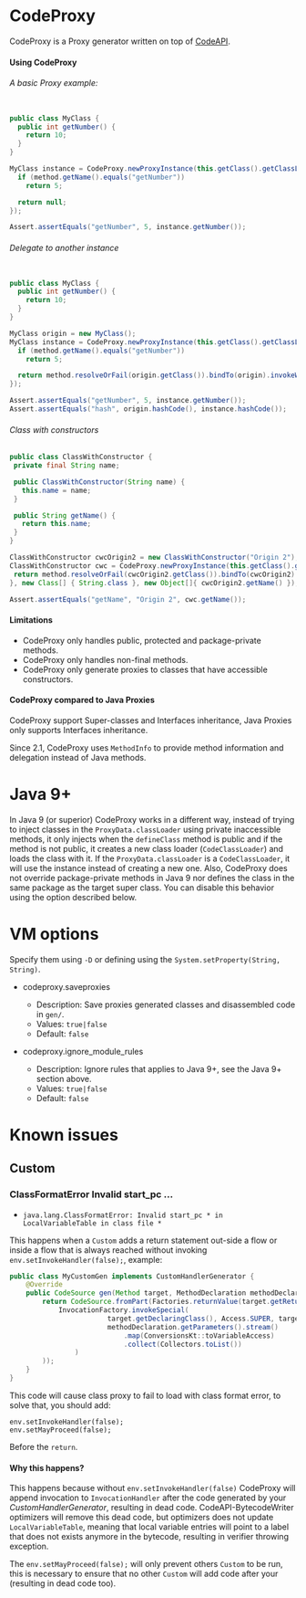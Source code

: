 # CodeProxy

CodeProxy is a Proxy generator written on top of [CodeAPI](https://github.com/JonathanxD/CodeAPI).

#### Using CodeProxy

###### A basic Proxy example:

```java

public class MyClass {
  public int getNumber() {
    return 10;
  }
}

MyClass instance = CodeProxy.newProxyInstance(this.getClass().getClassLoader(), MyClass.class, (instance0, method, args, proxyData) -> {
  if (method.getName().equals("getNumber"))
    return 5;

  return null;
});

Assert.assertEquals("getNumber", 5, instance.getNumber());

```

###### Delegate to another instance

```java

public class MyClass {
  public int getNumber() {
    return 10;
  }
}

MyClass origin = new MyClass();
MyClass instance = CodeProxy.newProxyInstance(this.getClass().getClassLoader(), MyClass.class, (instance0, method, args, proxyData) -> {
  if (method.getName().equals("getNumber"))
    return 5;

  return method.resolveOrFail(origin.getClass()).bindTo(origin).invokeWithArguments(args);
});

Assert.assertEquals("getNumber", 5, instance.getNumber());
Assert.assertEquals("hash", origin.hashCode(), instance.hashCode());

```

###### Class with constructors


 ```java
public class ClassWithConstructor {
  private final String name;

  public ClassWithConstructor(String name) {
    this.name = name;
  }

  public String getName() {
    return this.name;
  }
}

ClassWithConstructor cwcOrigin2 = new ClassWithConstructor("Origin 2");
ClassWithConstructor cwc = CodeProxy.newProxyInstance(this.getClass().getClassLoader(), ClassWithConstructor.class, (instance0, method, args, proxyData) -> {
  return method.resolveOrFail(cwcOrigin2.getClass()).bindTo(cwcOrigin2).invokeWithArguments(args);
}, new Class[] { String.class }, new Object[]{ cwcOrigin2.getName() });

Assert.assertEquals("getName", "Origin 2", cwc.getName());
 ```

#### Limitations

- CodeProxy only handles public, protected and package-private methods.
- CodeProxy only handles non-final methods.
- CodeProxy only generate proxies to classes that have accessible constructors.

#### CodeProxy compared to Java Proxies

CodeProxy support Super-classes and Interfaces inheritance, Java Proxies only supports Interfaces inheritance.

Since 2.1, CodeProxy uses `MethodInfo` to provide method information and delegation instead of Java methods.

# Java 9+

In Java 9 (or superior) CodeProxy works in a different way, instead of trying to inject classes in the `ProxyData.classLoader` using private inaccessible methods, it only injects when the `defineClass` method is public and if the method is not public, it creates a new class loader (`CodeClassLoader`) and loads the class with it. If the `ProxyData.classLoader` is a `CodeClassLoader`, it will use the instance instead of creating a new one. Also, CodeProxy does not override package-private methods in Java 9 nor defines the class in the same package as the target super class. You can disable this behavior using the option described below.

# VM options

Specify them using `-D` or defining using the `System.setProperty(String, String)`.

- codeproxy.saveproxies
  - Description: Save proxies generated classes and disassembled code in `gen/`.
  - Values: `true|false`
  - Default: `false`
  
- codeproxy.ignore_module_rules
  - Description: Ignore rules that applies to Java 9+, see the Java 9+ section above.
  - Values: `true|false`
  - Default: `false`

# Known issues

## Custom

### ClassFormatError Invalid start_pc ...

- `java.lang.ClassFormatError: Invalid start_pc * in LocalVariableTable in class file *`

This happens when a `Custom` adds a return statement out-side a flow or inside a flow that is always reached without invoking `env.setInvokeHandler(false);`, example:

```java
public class MyCustomGen implements CustomHandlerGenerator {
    @Override
    public CodeSource gen(Method target, MethodDeclaration methodDeclaration, GenEnv env) {
        return CodeSource.fromPart(Factories.returnValue(target.getReturnType(),
            InvocationFactory.invokeSpecial(
                        target.getDeclaringClass(), Access.SUPER, target.getName(), methodDeclaration.getTypeSpec(),
                        methodDeclaration.getParameters().stream()
                            .map(ConversionsKt::toVariableAccess)
                            .collect(Collectors.toList())
                )
        ));
    }
}
```

This code will cause class proxy to fail to load with class format error, to solve that, you should add:

```
env.setInvokeHandler(false);
env.setMayProceed(false);
```

Before the `return`.
 
#### Why this happens?

This happens because without `env.setInvokeHandler(false)` CodeProxy will append invocation to `InvocationHandler` after the code generated by your *CustomHandlerGenerator*, resulting in dead code. CodeAPI-BytecodeWriter optimizers will remove this dead code, but optimizers does not update `LocalVariableTable`, meaning that local variable entries will point to a label that does not exists anymore in the bytecode, resulting in verifier throwing exception.

The `env.setMayProceed(false);` will only prevent others `Custom` to be run, this is necessary to ensure that no other `Custom` will add code after your (resulting in dead code too).